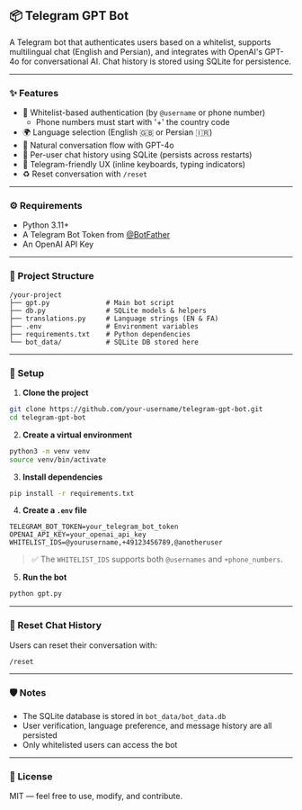 ## 📦 Telegram GPT Bot

A Telegram bot that authenticates users based on a whitelist, supports multilingual chat (English and Persian), and integrates with OpenAI's GPT-4o for conversational AI. Chat history is stored using SQLite for persistence.

---

### ✨ Features

- 🔐 Whitelist-based authentication (by `@username` or phone number)
    - Phone numbers must start with '+' the country code 
- 🌍 Language selection (English 🇬🇧 or Persian 🇮🇷)
- 💬 Natural conversation flow with GPT-4o
- 🧠 Per-user chat history using SQLite (persists across restarts)
- 📱 Telegram-friendly UX (inline keyboards, typing indicators)
- ♻️ Reset conversation with `/reset`

---

### ⚙️ Requirements

- Python 3.11+
- A Telegram Bot Token from [@BotFather](https://t.me/BotFather)
- An OpenAI API Key

---

### 📁 Project Structure

```
/your-project
├── gpt.py              # Main bot script
├── db.py               # SQLite models & helpers
├── translations.py     # Language strings (EN & FA)
├── .env                # Environment variables
├── requirements.txt    # Python dependencies
└── bot_data/           # SQLite DB stored here
```

---

### 🔧 Setup

1. **Clone the project**

```bash
git clone https://github.com/your-username/telegram-gpt-bot.git
cd telegram-gpt-bot
```

2. **Create a virtual environment**

```bash
python3 -m venv venv
source venv/bin/activate
```

3. **Install dependencies**

```bash
pip install -r requirements.txt
```

4. **Create a `.env` file**

```env
TELEGRAM_BOT_TOKEN=your_telegram_bot_token
OPENAI_API_KEY=your_openai_api_key
WHITELIST_IDS=@yourusername,+49123456789,@anotheruser
```

> ✅ The `WHITELIST_IDS` supports both `@usernames` and `+phone_numbers`.

5. **Run the bot**

```bash
python gpt.py
```

---

### 🧠 Reset Chat History

Users can reset their conversation with:

```
/reset
```

---

### 🛡️ Notes

- The SQLite database is stored in `bot_data/bot_data.db`
- User verification, language preference, and message history are all persisted
- Only whitelisted users can access the bot

---

### 📜 License

MIT — feel free to use, modify, and contribute.
